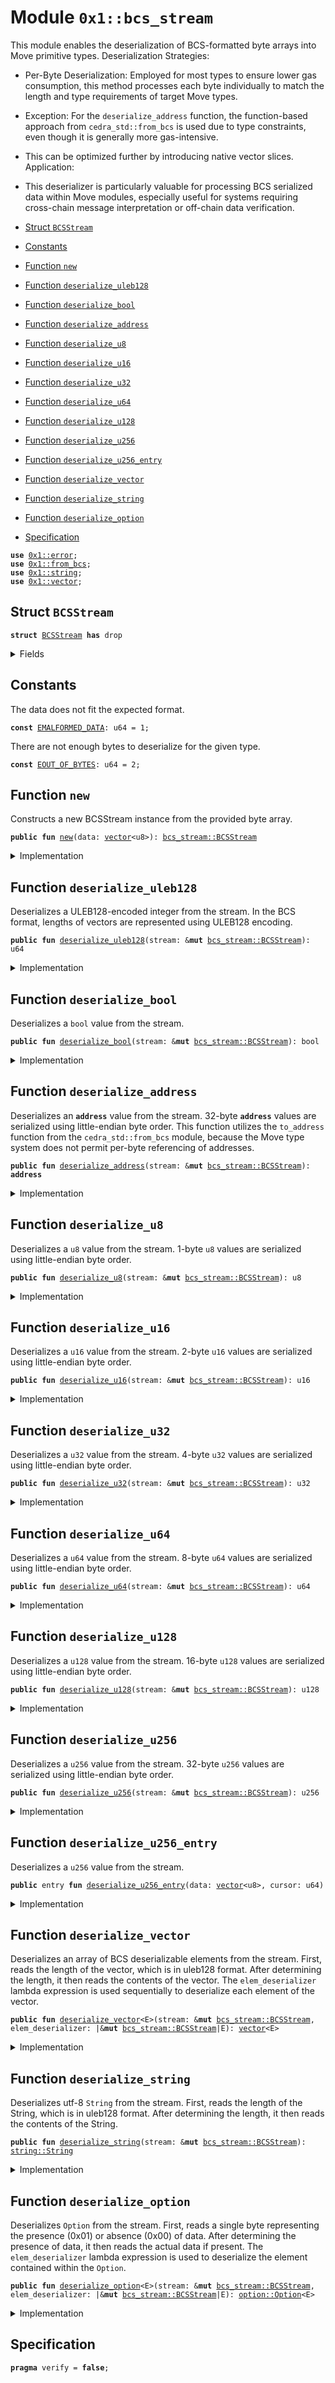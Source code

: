 
<a id="0x1_bcs_stream"></a>

# Module `0x1::bcs_stream`

This module enables the deserialization of BCS-formatted byte arrays into Move primitive types.
Deserialization Strategies:
- Per-Byte Deserialization: Employed for most types to ensure lower gas consumption, this method processes each byte
individually to match the length and type requirements of target Move types.
- Exception: For the <code>deserialize_address</code> function, the function-based approach from <code>cedra_std::from_bcs</code> is used
due to type constraints, even though it is generally more gas-intensive.
- This can be optimized further by introducing native vector slices.
Application:
- This deserializer is particularly valuable for processing BCS serialized data within Move modules,
especially useful for systems requiring cross-chain message interpretation or off-chain data verification.


-  [Struct `BCSStream`](#0x1_bcs_stream_BCSStream)
-  [Constants](#@Constants_0)
-  [Function `new`](#0x1_bcs_stream_new)
-  [Function `deserialize_uleb128`](#0x1_bcs_stream_deserialize_uleb128)
-  [Function `deserialize_bool`](#0x1_bcs_stream_deserialize_bool)
-  [Function `deserialize_address`](#0x1_bcs_stream_deserialize_address)
-  [Function `deserialize_u8`](#0x1_bcs_stream_deserialize_u8)
-  [Function `deserialize_u16`](#0x1_bcs_stream_deserialize_u16)
-  [Function `deserialize_u32`](#0x1_bcs_stream_deserialize_u32)
-  [Function `deserialize_u64`](#0x1_bcs_stream_deserialize_u64)
-  [Function `deserialize_u128`](#0x1_bcs_stream_deserialize_u128)
-  [Function `deserialize_u256`](#0x1_bcs_stream_deserialize_u256)
-  [Function `deserialize_u256_entry`](#0x1_bcs_stream_deserialize_u256_entry)
-  [Function `deserialize_vector`](#0x1_bcs_stream_deserialize_vector)
-  [Function `deserialize_string`](#0x1_bcs_stream_deserialize_string)
-  [Function `deserialize_option`](#0x1_bcs_stream_deserialize_option)
-  [Specification](#@Specification_1)


<pre><code><b>use</b> <a href="../../cedra-stdlib/../move-stdlib/doc/error.md#0x1_error">0x1::error</a>;
<b>use</b> <a href="../../cedra-stdlib/doc/from_bcs.md#0x1_from_bcs">0x1::from_bcs</a>;
<b>use</b> <a href="../../cedra-stdlib/../move-stdlib/doc/string.md#0x1_string">0x1::string</a>;
<b>use</b> <a href="../../cedra-stdlib/../move-stdlib/doc/vector.md#0x1_vector">0x1::vector</a>;
</code></pre>



<a id="0x1_bcs_stream_BCSStream"></a>

## Struct `BCSStream`



<pre><code><b>struct</b> <a href="bcs_stream.md#0x1_bcs_stream_BCSStream">BCSStream</a> <b>has</b> drop
</code></pre>



<details>
<summary>Fields</summary>


<dl>
<dt>
<code>data: <a href="../../cedra-stdlib/../move-stdlib/doc/vector.md#0x1_vector">vector</a>&lt;u8&gt;</code>
</dt>
<dd>
 Byte buffer containing the serialized data.
</dd>
<dt>
<code>cur: u64</code>
</dt>
<dd>
 Cursor indicating the current position in the byte buffer.
</dd>
</dl>


</details>

<a id="@Constants_0"></a>

## Constants


<a id="0x1_bcs_stream_EMALFORMED_DATA"></a>

The data does not fit the expected format.


<pre><code><b>const</b> <a href="bcs_stream.md#0x1_bcs_stream_EMALFORMED_DATA">EMALFORMED_DATA</a>: u64 = 1;
</code></pre>



<a id="0x1_bcs_stream_EOUT_OF_BYTES"></a>

There are not enough bytes to deserialize for the given type.


<pre><code><b>const</b> <a href="bcs_stream.md#0x1_bcs_stream_EOUT_OF_BYTES">EOUT_OF_BYTES</a>: u64 = 2;
</code></pre>



<a id="0x1_bcs_stream_new"></a>

## Function `new`

Constructs a new BCSStream instance from the provided byte array.


<pre><code><b>public</b> <b>fun</b> <a href="bcs_stream.md#0x1_bcs_stream_new">new</a>(data: <a href="../../cedra-stdlib/../move-stdlib/doc/vector.md#0x1_vector">vector</a>&lt;u8&gt;): <a href="bcs_stream.md#0x1_bcs_stream_BCSStream">bcs_stream::BCSStream</a>
</code></pre>



<details>
<summary>Implementation</summary>


<pre><code><b>public</b> <b>fun</b> <a href="bcs_stream.md#0x1_bcs_stream_new">new</a>(data: <a href="../../cedra-stdlib/../move-stdlib/doc/vector.md#0x1_vector">vector</a>&lt;u8&gt;): <a href="bcs_stream.md#0x1_bcs_stream_BCSStream">BCSStream</a> {
    <a href="bcs_stream.md#0x1_bcs_stream_BCSStream">BCSStream</a> {
        data,
        cur: 0,
    }
}
</code></pre>



</details>

<a id="0x1_bcs_stream_deserialize_uleb128"></a>

## Function `deserialize_uleb128`

Deserializes a ULEB128-encoded integer from the stream.
In the BCS format, lengths of vectors are represented using ULEB128 encoding.


<pre><code><b>public</b> <b>fun</b> <a href="bcs_stream.md#0x1_bcs_stream_deserialize_uleb128">deserialize_uleb128</a>(stream: &<b>mut</b> <a href="bcs_stream.md#0x1_bcs_stream_BCSStream">bcs_stream::BCSStream</a>): u64
</code></pre>



<details>
<summary>Implementation</summary>


<pre><code><b>public</b> <b>fun</b> <a href="bcs_stream.md#0x1_bcs_stream_deserialize_uleb128">deserialize_uleb128</a>(stream: &<b>mut</b> <a href="bcs_stream.md#0x1_bcs_stream_BCSStream">BCSStream</a>): u64 {
    <b>let</b> res = 0;
    <b>let</b> shift = 0;

    <b>while</b> (stream.cur &lt; <a href="../../cedra-stdlib/../move-stdlib/doc/vector.md#0x1_vector_length">vector::length</a>(&stream.data)) {
        <b>let</b> byte = *<a href="../../cedra-stdlib/../move-stdlib/doc/vector.md#0x1_vector_borrow">vector::borrow</a>(&stream.data, stream.cur);
        stream.cur = stream.cur + 1;

        <b>let</b> val = ((byte & 0x7f) <b>as</b> u64);
        <b>if</b> (((val &lt;&lt; shift) &gt;&gt; shift) != val) {
            <b>abort</b> <a href="../../cedra-stdlib/../move-stdlib/doc/error.md#0x1_error_invalid_argument">error::invalid_argument</a>(<a href="bcs_stream.md#0x1_bcs_stream_EMALFORMED_DATA">EMALFORMED_DATA</a>)
        };
        res = res | (val &lt;&lt; shift);

        <b>if</b> ((byte & 0x80) == 0) {
            <b>if</b> (shift &gt; 0 && val == 0) {
                <b>abort</b> <a href="../../cedra-stdlib/../move-stdlib/doc/error.md#0x1_error_invalid_argument">error::invalid_argument</a>(<a href="bcs_stream.md#0x1_bcs_stream_EMALFORMED_DATA">EMALFORMED_DATA</a>)
            };
            <b>return</b> res
        };

        shift = shift + 7;
        <b>if</b> (shift &gt; 64) {
            <b>abort</b> <a href="../../cedra-stdlib/../move-stdlib/doc/error.md#0x1_error_invalid_argument">error::invalid_argument</a>(<a href="bcs_stream.md#0x1_bcs_stream_EMALFORMED_DATA">EMALFORMED_DATA</a>)
        };
    };

    <b>abort</b> <a href="../../cedra-stdlib/../move-stdlib/doc/error.md#0x1_error_out_of_range">error::out_of_range</a>(<a href="bcs_stream.md#0x1_bcs_stream_EOUT_OF_BYTES">EOUT_OF_BYTES</a>)
}
</code></pre>



</details>

<a id="0x1_bcs_stream_deserialize_bool"></a>

## Function `deserialize_bool`

Deserializes a <code>bool</code> value from the stream.


<pre><code><b>public</b> <b>fun</b> <a href="bcs_stream.md#0x1_bcs_stream_deserialize_bool">deserialize_bool</a>(stream: &<b>mut</b> <a href="bcs_stream.md#0x1_bcs_stream_BCSStream">bcs_stream::BCSStream</a>): bool
</code></pre>



<details>
<summary>Implementation</summary>


<pre><code><b>public</b> <b>fun</b> <a href="bcs_stream.md#0x1_bcs_stream_deserialize_bool">deserialize_bool</a>(stream: &<b>mut</b> <a href="bcs_stream.md#0x1_bcs_stream_BCSStream">BCSStream</a>): bool {
    <b>assert</b>!(stream.cur &lt; <a href="../../cedra-stdlib/../move-stdlib/doc/vector.md#0x1_vector_length">vector::length</a>(&stream.data), <a href="../../cedra-stdlib/../move-stdlib/doc/error.md#0x1_error_out_of_range">error::out_of_range</a>(<a href="bcs_stream.md#0x1_bcs_stream_EOUT_OF_BYTES">EOUT_OF_BYTES</a>));
    <b>let</b> byte = *<a href="../../cedra-stdlib/../move-stdlib/doc/vector.md#0x1_vector_borrow">vector::borrow</a>(&stream.data, stream.cur);
    stream.cur = stream.cur + 1;
    <b>if</b> (byte == 0) {
        <b>false</b>
    } <b>else</b> <b>if</b> (byte == 1) {
        <b>true</b>
    } <b>else</b> {
        <b>abort</b> <a href="../../cedra-stdlib/../move-stdlib/doc/error.md#0x1_error_invalid_argument">error::invalid_argument</a>(<a href="bcs_stream.md#0x1_bcs_stream_EMALFORMED_DATA">EMALFORMED_DATA</a>)
    }
}
</code></pre>



</details>

<a id="0x1_bcs_stream_deserialize_address"></a>

## Function `deserialize_address`

Deserializes an <code><b>address</b></code> value from the stream.
32-byte <code><b>address</b></code> values are serialized using little-endian byte order.
This function utilizes the <code>to_address</code> function from the <code>cedra_std::from_bcs</code> module,
because the Move type system does not permit per-byte referencing of addresses.


<pre><code><b>public</b> <b>fun</b> <a href="bcs_stream.md#0x1_bcs_stream_deserialize_address">deserialize_address</a>(stream: &<b>mut</b> <a href="bcs_stream.md#0x1_bcs_stream_BCSStream">bcs_stream::BCSStream</a>): <b>address</b>
</code></pre>



<details>
<summary>Implementation</summary>


<pre><code><b>public</b> <b>fun</b> <a href="bcs_stream.md#0x1_bcs_stream_deserialize_address">deserialize_address</a>(stream: &<b>mut</b> <a href="bcs_stream.md#0x1_bcs_stream_BCSStream">BCSStream</a>): <b>address</b> {
    <b>let</b> data = &stream.data;
    <b>let</b> cur = stream.cur;

    <b>assert</b>!(cur + 32 &lt;= <a href="../../cedra-stdlib/../move-stdlib/doc/vector.md#0x1_vector_length">vector::length</a>(data), <a href="../../cedra-stdlib/../move-stdlib/doc/error.md#0x1_error_out_of_range">error::out_of_range</a>(<a href="bcs_stream.md#0x1_bcs_stream_EOUT_OF_BYTES">EOUT_OF_BYTES</a>));
    <b>let</b> res = <a href="../../cedra-stdlib/doc/from_bcs.md#0x1_from_bcs_to_address">from_bcs::to_address</a>(<a href="../../cedra-stdlib/../move-stdlib/doc/vector.md#0x1_vector_slice">vector::slice</a>(data, cur, cur + 32));

    stream.cur = cur + 32;
    res
}
</code></pre>



</details>

<a id="0x1_bcs_stream_deserialize_u8"></a>

## Function `deserialize_u8`

Deserializes a <code>u8</code> value from the stream.
1-byte <code>u8</code> values are serialized using little-endian byte order.


<pre><code><b>public</b> <b>fun</b> <a href="bcs_stream.md#0x1_bcs_stream_deserialize_u8">deserialize_u8</a>(stream: &<b>mut</b> <a href="bcs_stream.md#0x1_bcs_stream_BCSStream">bcs_stream::BCSStream</a>): u8
</code></pre>



<details>
<summary>Implementation</summary>


<pre><code><b>public</b> <b>fun</b> <a href="bcs_stream.md#0x1_bcs_stream_deserialize_u8">deserialize_u8</a>(stream: &<b>mut</b> <a href="bcs_stream.md#0x1_bcs_stream_BCSStream">BCSStream</a>): u8 {
    <b>let</b> data = &stream.data;
    <b>let</b> cur = stream.cur;

    <b>assert</b>!(cur &lt; <a href="../../cedra-stdlib/../move-stdlib/doc/vector.md#0x1_vector_length">vector::length</a>(data), <a href="../../cedra-stdlib/../move-stdlib/doc/error.md#0x1_error_out_of_range">error::out_of_range</a>(<a href="bcs_stream.md#0x1_bcs_stream_EOUT_OF_BYTES">EOUT_OF_BYTES</a>));

    <b>let</b> res = *<a href="../../cedra-stdlib/../move-stdlib/doc/vector.md#0x1_vector_borrow">vector::borrow</a>(data, cur);

    stream.cur = cur + 1;
    res
}
</code></pre>



</details>

<a id="0x1_bcs_stream_deserialize_u16"></a>

## Function `deserialize_u16`

Deserializes a <code>u16</code> value from the stream.
2-byte <code>u16</code> values are serialized using little-endian byte order.


<pre><code><b>public</b> <b>fun</b> <a href="bcs_stream.md#0x1_bcs_stream_deserialize_u16">deserialize_u16</a>(stream: &<b>mut</b> <a href="bcs_stream.md#0x1_bcs_stream_BCSStream">bcs_stream::BCSStream</a>): u16
</code></pre>



<details>
<summary>Implementation</summary>


<pre><code><b>public</b> <b>fun</b> <a href="bcs_stream.md#0x1_bcs_stream_deserialize_u16">deserialize_u16</a>(stream: &<b>mut</b> <a href="bcs_stream.md#0x1_bcs_stream_BCSStream">BCSStream</a>): u16 {
    <b>let</b> data = &stream.data;
    <b>let</b> cur = stream.cur;

    <b>assert</b>!(cur + 2 &lt;= <a href="../../cedra-stdlib/../move-stdlib/doc/vector.md#0x1_vector_length">vector::length</a>(data), <a href="../../cedra-stdlib/../move-stdlib/doc/error.md#0x1_error_out_of_range">error::out_of_range</a>(<a href="bcs_stream.md#0x1_bcs_stream_EOUT_OF_BYTES">EOUT_OF_BYTES</a>));
    <b>let</b> res =
        (*<a href="../../cedra-stdlib/../move-stdlib/doc/vector.md#0x1_vector_borrow">vector::borrow</a>(data, cur) <b>as</b> u16) |
            ((*<a href="../../cedra-stdlib/../move-stdlib/doc/vector.md#0x1_vector_borrow">vector::borrow</a>(data, cur + 1) <b>as</b> u16) &lt;&lt; 8)
    ;

    stream.cur = stream.cur + 2;
    res
}
</code></pre>



</details>

<a id="0x1_bcs_stream_deserialize_u32"></a>

## Function `deserialize_u32`

Deserializes a <code>u32</code> value from the stream.
4-byte <code>u32</code> values are serialized using little-endian byte order.


<pre><code><b>public</b> <b>fun</b> <a href="bcs_stream.md#0x1_bcs_stream_deserialize_u32">deserialize_u32</a>(stream: &<b>mut</b> <a href="bcs_stream.md#0x1_bcs_stream_BCSStream">bcs_stream::BCSStream</a>): u32
</code></pre>



<details>
<summary>Implementation</summary>


<pre><code><b>public</b> <b>fun</b> <a href="bcs_stream.md#0x1_bcs_stream_deserialize_u32">deserialize_u32</a>(stream: &<b>mut</b> <a href="bcs_stream.md#0x1_bcs_stream_BCSStream">BCSStream</a>): u32 {
    <b>let</b> data = &stream.data;
    <b>let</b> cur = stream.cur;

    <b>assert</b>!(cur + 4 &lt;= <a href="../../cedra-stdlib/../move-stdlib/doc/vector.md#0x1_vector_length">vector::length</a>(data), <a href="../../cedra-stdlib/../move-stdlib/doc/error.md#0x1_error_out_of_range">error::out_of_range</a>(<a href="bcs_stream.md#0x1_bcs_stream_EOUT_OF_BYTES">EOUT_OF_BYTES</a>));
    <b>let</b> res =
        (*<a href="../../cedra-stdlib/../move-stdlib/doc/vector.md#0x1_vector_borrow">vector::borrow</a>(data, cur) <b>as</b> u32) |
            ((*<a href="../../cedra-stdlib/../move-stdlib/doc/vector.md#0x1_vector_borrow">vector::borrow</a>(data, cur + 1) <b>as</b> u32) &lt;&lt; 8) |
            ((*<a href="../../cedra-stdlib/../move-stdlib/doc/vector.md#0x1_vector_borrow">vector::borrow</a>(data, cur + 2) <b>as</b> u32) &lt;&lt; 16) |
            ((*<a href="../../cedra-stdlib/../move-stdlib/doc/vector.md#0x1_vector_borrow">vector::borrow</a>(data, cur + 3) <b>as</b> u32) &lt;&lt; 24)
    ;

    stream.cur = stream.cur + 4;
    res
}
</code></pre>



</details>

<a id="0x1_bcs_stream_deserialize_u64"></a>

## Function `deserialize_u64`

Deserializes a <code>u64</code> value from the stream.
8-byte <code>u64</code> values are serialized using little-endian byte order.


<pre><code><b>public</b> <b>fun</b> <a href="bcs_stream.md#0x1_bcs_stream_deserialize_u64">deserialize_u64</a>(stream: &<b>mut</b> <a href="bcs_stream.md#0x1_bcs_stream_BCSStream">bcs_stream::BCSStream</a>): u64
</code></pre>



<details>
<summary>Implementation</summary>


<pre><code><b>public</b> <b>fun</b> <a href="bcs_stream.md#0x1_bcs_stream_deserialize_u64">deserialize_u64</a>(stream: &<b>mut</b> <a href="bcs_stream.md#0x1_bcs_stream_BCSStream">BCSStream</a>): u64 {
    <b>let</b> data = &stream.data;
    <b>let</b> cur = stream.cur;

    <b>assert</b>!(cur + 8 &lt;= <a href="../../cedra-stdlib/../move-stdlib/doc/vector.md#0x1_vector_length">vector::length</a>(data), <a href="../../cedra-stdlib/../move-stdlib/doc/error.md#0x1_error_out_of_range">error::out_of_range</a>(<a href="bcs_stream.md#0x1_bcs_stream_EOUT_OF_BYTES">EOUT_OF_BYTES</a>));
    <b>let</b> res =
        (*<a href="../../cedra-stdlib/../move-stdlib/doc/vector.md#0x1_vector_borrow">vector::borrow</a>(data, cur) <b>as</b> u64) |
            ((*<a href="../../cedra-stdlib/../move-stdlib/doc/vector.md#0x1_vector_borrow">vector::borrow</a>(data, cur + 1) <b>as</b> u64) &lt;&lt; 8) |
            ((*<a href="../../cedra-stdlib/../move-stdlib/doc/vector.md#0x1_vector_borrow">vector::borrow</a>(data, cur + 2) <b>as</b> u64) &lt;&lt; 16) |
            ((*<a href="../../cedra-stdlib/../move-stdlib/doc/vector.md#0x1_vector_borrow">vector::borrow</a>(data, cur + 3) <b>as</b> u64) &lt;&lt; 24) |
            ((*<a href="../../cedra-stdlib/../move-stdlib/doc/vector.md#0x1_vector_borrow">vector::borrow</a>(data, cur + 4) <b>as</b> u64) &lt;&lt; 32) |
            ((*<a href="../../cedra-stdlib/../move-stdlib/doc/vector.md#0x1_vector_borrow">vector::borrow</a>(data, cur + 5) <b>as</b> u64) &lt;&lt; 40) |
            ((*<a href="../../cedra-stdlib/../move-stdlib/doc/vector.md#0x1_vector_borrow">vector::borrow</a>(data, cur + 6) <b>as</b> u64) &lt;&lt; 48) |
            ((*<a href="../../cedra-stdlib/../move-stdlib/doc/vector.md#0x1_vector_borrow">vector::borrow</a>(data, cur + 7) <b>as</b> u64) &lt;&lt; 56)
    ;

    stream.cur = stream.cur + 8;
    res
}
</code></pre>



</details>

<a id="0x1_bcs_stream_deserialize_u128"></a>

## Function `deserialize_u128`

Deserializes a <code>u128</code> value from the stream.
16-byte <code>u128</code> values are serialized using little-endian byte order.


<pre><code><b>public</b> <b>fun</b> <a href="bcs_stream.md#0x1_bcs_stream_deserialize_u128">deserialize_u128</a>(stream: &<b>mut</b> <a href="bcs_stream.md#0x1_bcs_stream_BCSStream">bcs_stream::BCSStream</a>): u128
</code></pre>



<details>
<summary>Implementation</summary>


<pre><code><b>public</b> <b>fun</b> <a href="bcs_stream.md#0x1_bcs_stream_deserialize_u128">deserialize_u128</a>(stream: &<b>mut</b> <a href="bcs_stream.md#0x1_bcs_stream_BCSStream">BCSStream</a>): u128 {
    <b>let</b> data = &stream.data;
    <b>let</b> cur = stream.cur;

    <b>assert</b>!(cur + 16 &lt;= <a href="../../cedra-stdlib/../move-stdlib/doc/vector.md#0x1_vector_length">vector::length</a>(data), <a href="../../cedra-stdlib/../move-stdlib/doc/error.md#0x1_error_out_of_range">error::out_of_range</a>(<a href="bcs_stream.md#0x1_bcs_stream_EOUT_OF_BYTES">EOUT_OF_BYTES</a>));
    <b>let</b> res =
        (*<a href="../../cedra-stdlib/../move-stdlib/doc/vector.md#0x1_vector_borrow">vector::borrow</a>(data, cur) <b>as</b> u128) |
            ((*<a href="../../cedra-stdlib/../move-stdlib/doc/vector.md#0x1_vector_borrow">vector::borrow</a>(data, cur + 1) <b>as</b> u128) &lt;&lt; 8) |
            ((*<a href="../../cedra-stdlib/../move-stdlib/doc/vector.md#0x1_vector_borrow">vector::borrow</a>(data, cur + 2) <b>as</b> u128) &lt;&lt; 16) |
            ((*<a href="../../cedra-stdlib/../move-stdlib/doc/vector.md#0x1_vector_borrow">vector::borrow</a>(data, cur + 3) <b>as</b> u128) &lt;&lt; 24) |
            ((*<a href="../../cedra-stdlib/../move-stdlib/doc/vector.md#0x1_vector_borrow">vector::borrow</a>(data, cur + 4) <b>as</b> u128) &lt;&lt; 32) |
            ((*<a href="../../cedra-stdlib/../move-stdlib/doc/vector.md#0x1_vector_borrow">vector::borrow</a>(data, cur + 5) <b>as</b> u128) &lt;&lt; 40) |
            ((*<a href="../../cedra-stdlib/../move-stdlib/doc/vector.md#0x1_vector_borrow">vector::borrow</a>(data, cur + 6) <b>as</b> u128) &lt;&lt; 48) |
            ((*<a href="../../cedra-stdlib/../move-stdlib/doc/vector.md#0x1_vector_borrow">vector::borrow</a>(data, cur + 7) <b>as</b> u128) &lt;&lt; 56) |
            ((*<a href="../../cedra-stdlib/../move-stdlib/doc/vector.md#0x1_vector_borrow">vector::borrow</a>(data, cur + 8) <b>as</b> u128) &lt;&lt; 64) |
            ((*<a href="../../cedra-stdlib/../move-stdlib/doc/vector.md#0x1_vector_borrow">vector::borrow</a>(data, cur + 9) <b>as</b> u128) &lt;&lt; 72) |
            ((*<a href="../../cedra-stdlib/../move-stdlib/doc/vector.md#0x1_vector_borrow">vector::borrow</a>(data, cur + 10) <b>as</b> u128) &lt;&lt; 80) |
            ((*<a href="../../cedra-stdlib/../move-stdlib/doc/vector.md#0x1_vector_borrow">vector::borrow</a>(data, cur + 11) <b>as</b> u128) &lt;&lt; 88) |
            ((*<a href="../../cedra-stdlib/../move-stdlib/doc/vector.md#0x1_vector_borrow">vector::borrow</a>(data, cur + 12) <b>as</b> u128) &lt;&lt; 96) |
            ((*<a href="../../cedra-stdlib/../move-stdlib/doc/vector.md#0x1_vector_borrow">vector::borrow</a>(data, cur + 13) <b>as</b> u128) &lt;&lt; 104) |
            ((*<a href="../../cedra-stdlib/../move-stdlib/doc/vector.md#0x1_vector_borrow">vector::borrow</a>(data, cur + 14) <b>as</b> u128) &lt;&lt; 112) |
            ((*<a href="../../cedra-stdlib/../move-stdlib/doc/vector.md#0x1_vector_borrow">vector::borrow</a>(data, cur + 15) <b>as</b> u128) &lt;&lt; 120)
    ;

    stream.cur = stream.cur + 16;
    res
}
</code></pre>



</details>

<a id="0x1_bcs_stream_deserialize_u256"></a>

## Function `deserialize_u256`

Deserializes a <code>u256</code> value from the stream.
32-byte <code>u256</code> values are serialized using little-endian byte order.


<pre><code><b>public</b> <b>fun</b> <a href="bcs_stream.md#0x1_bcs_stream_deserialize_u256">deserialize_u256</a>(stream: &<b>mut</b> <a href="bcs_stream.md#0x1_bcs_stream_BCSStream">bcs_stream::BCSStream</a>): u256
</code></pre>



<details>
<summary>Implementation</summary>


<pre><code><b>public</b> <b>fun</b> <a href="bcs_stream.md#0x1_bcs_stream_deserialize_u256">deserialize_u256</a>(stream: &<b>mut</b> <a href="bcs_stream.md#0x1_bcs_stream_BCSStream">BCSStream</a>): u256 {
    <b>let</b> data = &stream.data;
    <b>let</b> cur = stream.cur;

    <b>assert</b>!(cur + 32 &lt;= <a href="../../cedra-stdlib/../move-stdlib/doc/vector.md#0x1_vector_length">vector::length</a>(data), <a href="../../cedra-stdlib/../move-stdlib/doc/error.md#0x1_error_out_of_range">error::out_of_range</a>(<a href="bcs_stream.md#0x1_bcs_stream_EOUT_OF_BYTES">EOUT_OF_BYTES</a>));
    <b>let</b> res =
        (*<a href="../../cedra-stdlib/../move-stdlib/doc/vector.md#0x1_vector_borrow">vector::borrow</a>(data, cur) <b>as</b> u256) |
            ((*<a href="../../cedra-stdlib/../move-stdlib/doc/vector.md#0x1_vector_borrow">vector::borrow</a>(data, cur + 1) <b>as</b> u256) &lt;&lt; 8) |
            ((*<a href="../../cedra-stdlib/../move-stdlib/doc/vector.md#0x1_vector_borrow">vector::borrow</a>(data, cur + 2) <b>as</b> u256) &lt;&lt; 16) |
            ((*<a href="../../cedra-stdlib/../move-stdlib/doc/vector.md#0x1_vector_borrow">vector::borrow</a>(data, cur + 3) <b>as</b> u256) &lt;&lt; 24) |
            ((*<a href="../../cedra-stdlib/../move-stdlib/doc/vector.md#0x1_vector_borrow">vector::borrow</a>(data, cur + 4) <b>as</b> u256) &lt;&lt; 32) |
            ((*<a href="../../cedra-stdlib/../move-stdlib/doc/vector.md#0x1_vector_borrow">vector::borrow</a>(data, cur + 5) <b>as</b> u256) &lt;&lt; 40) |
            ((*<a href="../../cedra-stdlib/../move-stdlib/doc/vector.md#0x1_vector_borrow">vector::borrow</a>(data, cur + 6) <b>as</b> u256) &lt;&lt; 48) |
            ((*<a href="../../cedra-stdlib/../move-stdlib/doc/vector.md#0x1_vector_borrow">vector::borrow</a>(data, cur + 7) <b>as</b> u256) &lt;&lt; 56) |
            ((*<a href="../../cedra-stdlib/../move-stdlib/doc/vector.md#0x1_vector_borrow">vector::borrow</a>(data, cur + 8) <b>as</b> u256) &lt;&lt; 64) |
            ((*<a href="../../cedra-stdlib/../move-stdlib/doc/vector.md#0x1_vector_borrow">vector::borrow</a>(data, cur + 9) <b>as</b> u256) &lt;&lt; 72) |
            ((*<a href="../../cedra-stdlib/../move-stdlib/doc/vector.md#0x1_vector_borrow">vector::borrow</a>(data, cur + 10) <b>as</b> u256) &lt;&lt; 80) |
            ((*<a href="../../cedra-stdlib/../move-stdlib/doc/vector.md#0x1_vector_borrow">vector::borrow</a>(data, cur + 11) <b>as</b> u256) &lt;&lt; 88) |
            ((*<a href="../../cedra-stdlib/../move-stdlib/doc/vector.md#0x1_vector_borrow">vector::borrow</a>(data, cur + 12) <b>as</b> u256) &lt;&lt; 96) |
            ((*<a href="../../cedra-stdlib/../move-stdlib/doc/vector.md#0x1_vector_borrow">vector::borrow</a>(data, cur + 13) <b>as</b> u256) &lt;&lt; 104) |
            ((*<a href="../../cedra-stdlib/../move-stdlib/doc/vector.md#0x1_vector_borrow">vector::borrow</a>(data, cur + 14) <b>as</b> u256) &lt;&lt; 112) |
            ((*<a href="../../cedra-stdlib/../move-stdlib/doc/vector.md#0x1_vector_borrow">vector::borrow</a>(data, cur + 15) <b>as</b> u256) &lt;&lt; 120) |
            ((*<a href="../../cedra-stdlib/../move-stdlib/doc/vector.md#0x1_vector_borrow">vector::borrow</a>(data, cur + 16) <b>as</b> u256) &lt;&lt; 128) |
            ((*<a href="../../cedra-stdlib/../move-stdlib/doc/vector.md#0x1_vector_borrow">vector::borrow</a>(data, cur + 17) <b>as</b> u256) &lt;&lt; 136) |
            ((*<a href="../../cedra-stdlib/../move-stdlib/doc/vector.md#0x1_vector_borrow">vector::borrow</a>(data, cur + 18) <b>as</b> u256) &lt;&lt; 144) |
            ((*<a href="../../cedra-stdlib/../move-stdlib/doc/vector.md#0x1_vector_borrow">vector::borrow</a>(data, cur + 19) <b>as</b> u256) &lt;&lt; 152) |
            ((*<a href="../../cedra-stdlib/../move-stdlib/doc/vector.md#0x1_vector_borrow">vector::borrow</a>(data, cur + 20) <b>as</b> u256) &lt;&lt; 160) |
            ((*<a href="../../cedra-stdlib/../move-stdlib/doc/vector.md#0x1_vector_borrow">vector::borrow</a>(data, cur + 21) <b>as</b> u256) &lt;&lt; 168) |
            ((*<a href="../../cedra-stdlib/../move-stdlib/doc/vector.md#0x1_vector_borrow">vector::borrow</a>(data, cur + 22) <b>as</b> u256) &lt;&lt; 176) |
            ((*<a href="../../cedra-stdlib/../move-stdlib/doc/vector.md#0x1_vector_borrow">vector::borrow</a>(data, cur + 23) <b>as</b> u256) &lt;&lt; 184) |
            ((*<a href="../../cedra-stdlib/../move-stdlib/doc/vector.md#0x1_vector_borrow">vector::borrow</a>(data, cur + 24) <b>as</b> u256) &lt;&lt; 192) |
            ((*<a href="../../cedra-stdlib/../move-stdlib/doc/vector.md#0x1_vector_borrow">vector::borrow</a>(data, cur + 25) <b>as</b> u256) &lt;&lt; 200) |
            ((*<a href="../../cedra-stdlib/../move-stdlib/doc/vector.md#0x1_vector_borrow">vector::borrow</a>(data, cur + 26) <b>as</b> u256) &lt;&lt; 208) |
            ((*<a href="../../cedra-stdlib/../move-stdlib/doc/vector.md#0x1_vector_borrow">vector::borrow</a>(data, cur + 27) <b>as</b> u256) &lt;&lt; 216) |
            ((*<a href="../../cedra-stdlib/../move-stdlib/doc/vector.md#0x1_vector_borrow">vector::borrow</a>(data, cur + 28) <b>as</b> u256) &lt;&lt; 224) |
            ((*<a href="../../cedra-stdlib/../move-stdlib/doc/vector.md#0x1_vector_borrow">vector::borrow</a>(data, cur + 29) <b>as</b> u256) &lt;&lt; 232) |
            ((*<a href="../../cedra-stdlib/../move-stdlib/doc/vector.md#0x1_vector_borrow">vector::borrow</a>(data, cur + 30) <b>as</b> u256) &lt;&lt; 240) |
            ((*<a href="../../cedra-stdlib/../move-stdlib/doc/vector.md#0x1_vector_borrow">vector::borrow</a>(data, cur + 31) <b>as</b> u256) &lt;&lt; 248)
    ;

    stream.cur = stream.cur + 32;
    res
}
</code></pre>



</details>

<a id="0x1_bcs_stream_deserialize_u256_entry"></a>

## Function `deserialize_u256_entry`

Deserializes a <code>u256</code> value from the stream.


<pre><code><b>public</b> entry <b>fun</b> <a href="bcs_stream.md#0x1_bcs_stream_deserialize_u256_entry">deserialize_u256_entry</a>(data: <a href="../../cedra-stdlib/../move-stdlib/doc/vector.md#0x1_vector">vector</a>&lt;u8&gt;, cursor: u64)
</code></pre>



<details>
<summary>Implementation</summary>


<pre><code><b>public</b> entry <b>fun</b> <a href="bcs_stream.md#0x1_bcs_stream_deserialize_u256_entry">deserialize_u256_entry</a>(data: <a href="../../cedra-stdlib/../move-stdlib/doc/vector.md#0x1_vector">vector</a>&lt;u8&gt;, cursor: u64) {
    <b>let</b> stream = <a href="bcs_stream.md#0x1_bcs_stream_BCSStream">BCSStream</a> {
        data: data,
        cur: cursor,
    };
    <a href="bcs_stream.md#0x1_bcs_stream_deserialize_u256">deserialize_u256</a>(&<b>mut</b> stream);
}
</code></pre>



</details>

<a id="0x1_bcs_stream_deserialize_vector"></a>

## Function `deserialize_vector`

Deserializes an array of BCS deserializable elements from the stream.
First, reads the length of the vector, which is in uleb128 format.
After determining the length, it then reads the contents of the vector.
The <code>elem_deserializer</code> lambda expression is used sequentially to deserialize each element of the vector.


<pre><code><b>public</b> <b>fun</b> <a href="bcs_stream.md#0x1_bcs_stream_deserialize_vector">deserialize_vector</a>&lt;E&gt;(stream: &<b>mut</b> <a href="bcs_stream.md#0x1_bcs_stream_BCSStream">bcs_stream::BCSStream</a>, elem_deserializer: |&<b>mut</b> <a href="bcs_stream.md#0x1_bcs_stream_BCSStream">bcs_stream::BCSStream</a>|E): <a href="../../cedra-stdlib/../move-stdlib/doc/vector.md#0x1_vector">vector</a>&lt;E&gt;
</code></pre>



<details>
<summary>Implementation</summary>


<pre><code><b>public</b> inline <b>fun</b> <a href="bcs_stream.md#0x1_bcs_stream_deserialize_vector">deserialize_vector</a>&lt;E&gt;(stream: &<b>mut</b> <a href="bcs_stream.md#0x1_bcs_stream_BCSStream">BCSStream</a>, elem_deserializer: |&<b>mut</b> <a href="bcs_stream.md#0x1_bcs_stream_BCSStream">BCSStream</a>| E): <a href="../../cedra-stdlib/../move-stdlib/doc/vector.md#0x1_vector">vector</a>&lt;E&gt; {
    <b>let</b> len = <a href="bcs_stream.md#0x1_bcs_stream_deserialize_uleb128">deserialize_uleb128</a>(stream);
    <b>let</b> v = <a href="../../cedra-stdlib/../move-stdlib/doc/vector.md#0x1_vector_empty">vector::empty</a>();

    <b>let</b> i = 0;
    <b>while</b> (i &lt; len) {
        <a href="../../cedra-stdlib/../move-stdlib/doc/vector.md#0x1_vector_push_back">vector::push_back</a>(&<b>mut</b> v, elem_deserializer(stream));
        i = i + 1;
    };

    v
}
</code></pre>



</details>

<a id="0x1_bcs_stream_deserialize_string"></a>

## Function `deserialize_string`

Deserializes utf-8 <code>String</code> from the stream.
First, reads the length of the String, which is in uleb128 format.
After determining the length, it then reads the contents of the String.


<pre><code><b>public</b> <b>fun</b> <a href="bcs_stream.md#0x1_bcs_stream_deserialize_string">deserialize_string</a>(stream: &<b>mut</b> <a href="bcs_stream.md#0x1_bcs_stream_BCSStream">bcs_stream::BCSStream</a>): <a href="../../cedra-stdlib/../move-stdlib/doc/string.md#0x1_string_String">string::String</a>
</code></pre>



<details>
<summary>Implementation</summary>


<pre><code><b>public</b> <b>fun</b> <a href="bcs_stream.md#0x1_bcs_stream_deserialize_string">deserialize_string</a>(stream: &<b>mut</b> <a href="bcs_stream.md#0x1_bcs_stream_BCSStream">BCSStream</a>): String {
    <b>let</b> len = <a href="bcs_stream.md#0x1_bcs_stream_deserialize_uleb128">deserialize_uleb128</a>(stream);
    <b>let</b> data = &stream.data;
    <b>let</b> cur = stream.cur;

    <b>assert</b>!(cur + len &lt;= <a href="../../cedra-stdlib/../move-stdlib/doc/vector.md#0x1_vector_length">vector::length</a>(data), <a href="../../cedra-stdlib/../move-stdlib/doc/error.md#0x1_error_out_of_range">error::out_of_range</a>(<a href="bcs_stream.md#0x1_bcs_stream_EOUT_OF_BYTES">EOUT_OF_BYTES</a>));

    <b>let</b> res = <a href="../../cedra-stdlib/../move-stdlib/doc/string.md#0x1_string_utf8">string::utf8</a>(<a href="../../cedra-stdlib/../move-stdlib/doc/vector.md#0x1_vector_slice">vector::slice</a>(data, cur, cur + len));
    stream.cur = cur + len;

    res
}
</code></pre>



</details>

<a id="0x1_bcs_stream_deserialize_option"></a>

## Function `deserialize_option`

Deserializes <code>Option</code> from the stream.
First, reads a single byte representing the presence (0x01) or absence (0x00) of data.
After determining the presence of data, it then reads the actual data if present.
The <code>elem_deserializer</code> lambda expression is used to deserialize the element contained within the <code>Option</code>.


<pre><code><b>public</b> <b>fun</b> <a href="bcs_stream.md#0x1_bcs_stream_deserialize_option">deserialize_option</a>&lt;E&gt;(stream: &<b>mut</b> <a href="bcs_stream.md#0x1_bcs_stream_BCSStream">bcs_stream::BCSStream</a>, elem_deserializer: |&<b>mut</b> <a href="bcs_stream.md#0x1_bcs_stream_BCSStream">bcs_stream::BCSStream</a>|E): <a href="../../cedra-stdlib/../move-stdlib/doc/option.md#0x1_option_Option">option::Option</a>&lt;E&gt;
</code></pre>



<details>
<summary>Implementation</summary>


<pre><code><b>public</b> inline <b>fun</b> <a href="bcs_stream.md#0x1_bcs_stream_deserialize_option">deserialize_option</a>&lt;E&gt;(stream: &<b>mut</b> <a href="bcs_stream.md#0x1_bcs_stream_BCSStream">BCSStream</a>, elem_deserializer: |&<b>mut</b> <a href="bcs_stream.md#0x1_bcs_stream_BCSStream">BCSStream</a>| E): Option&lt;E&gt; {
    <b>let</b> is_data = <a href="bcs_stream.md#0x1_bcs_stream_deserialize_bool">deserialize_bool</a>(stream);
    <b>if</b> (is_data) {
        <a href="../../cedra-stdlib/../move-stdlib/doc/option.md#0x1_option_some">option::some</a>(elem_deserializer(stream))
    } <b>else</b> {
        <a href="../../cedra-stdlib/../move-stdlib/doc/option.md#0x1_option_none">option::none</a>()
    }
}
</code></pre>



</details>

<a id="@Specification_1"></a>

## Specification



<pre><code><b>pragma</b> verify = <b>false</b>;
</code></pre>


[move-book]: https://cedra.dev/move/book/SUMMARY
